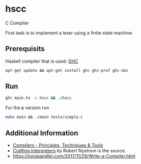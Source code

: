 # hscc

C Compiler 

First task is to implement a lexer using a finite state machine.


## Prerequisits 

Haskell compiler that is used: [GHC](https://www.haskell.org/ghc/)

```bash 
apt-get update && apt-get install ghc ghc-prof ghc-doc
```

## Run 

```bash 
ghc main.hs -o hscc && ./hscc 
```

For the **c** version run
```bash 
make main && ./main tests/simple.c
```

## Additional Information

- [Compilers - Principles, Techniques & Tools](https://en.wikipedia.org/wiki/Compilers:_Principles,_Techniques,_and_Tools)
- [Crafting Interpreters](https://craftinginterpreters.com/) by Robert Nystrom is the source.
- https://norasandler.com/2017/11/29/Write-a-Compiler.html
